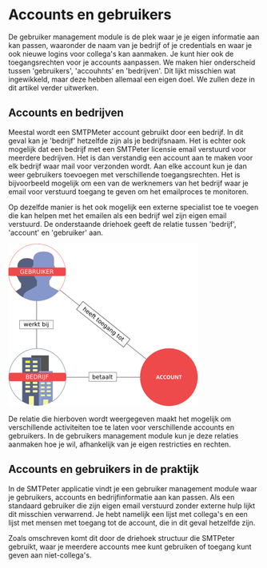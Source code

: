 # Accounts en gebruikers

De gebruiker management module is de plek waar je je eigen informatie aan 
kan passen, waaronder de naam van je bedrijf of je credentials en waar je 
ook nieuwe logins voor collega's kan aanmaken. Je kunt hier ook de toegangsrechten 
voor je accounts aanpassen. We maken hier onderscheid tussen 'gebruikers', 
'accouhnts' en 'bedrijven'. Dit lijkt misschien wat ingewikkeld, maar deze 
hebben allemaal een eigen doel. We zullen deze in dit artikel verder uitwerken.

## Accounts en bedrijven

Meestal wordt een SMTPMeter account gebruikt door een bedrijf. In dit geval 
kan je 'bedrijf' hetzelfde zijn als je bedrijfsnaam. Het is echter ook 
mogelijk dat een bedrijf met een SMTPeter licensie email verstuurd voor 
meerdere bedrijven. Het is dan verstandig een account aan te maken voor 
elk bedrijf waar mail voor verzonden wordt. Aan elke account kun je dan 
weer gebruikers toevoegen met verschillende toegangsrechten. Het is bijvoorbeeld 
mogelijk om een van de werknemers van het bedrijf waar je email voor verstuurd 
toegang te geven om het emailproces te monitoren.

Op dezelfde manier is het ook mogelijk een externe specialist toe te voegen 
die kan helpen met het emailen als een bedrijf wel zijn eigen email verstuurd. 
De onderstaande driehoek geeft de relatie tussen 'bedrijf', 'account' en 
'gebruiker' aan. 

![Accounts en bedrijven](../images/accounts-users-nl.png)

De relatie die hierboven wordt weergegeven maakt het mogelijk om verschillende 
activiteiten toe te laten voor verschillende accounts en gebruikers. In 
de gebruikers management module kun je deze relaties aanmaken hoe je wil, 
afhankelijk van je eigen restricties en rechten.

## Accounts en gebruikers in de praktijk

In de SMTPeter applicatie vindt je een gebruiker management module waar 
je gebruikers, accounts en bedrijfinformatie aan kan passen. Als een standaard 
gebruiker die zijn eigen email verstuurd zonder externe hulp lijkt dit misschien 
verwarrend. Je hebt namelijk een lijst met collega's en een lijst met mensen 
met toegang tot de account, die in dit geval hetzelfde zijn.

Zoals omschreven komt dit door de driehoek structuur die SMTPeter gebruikt, 
waar je meerdere accounts mee kunt gebruiken of toegang kunt geven aan 
niet-collega's.
